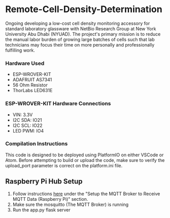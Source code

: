 # Remote-Cell-Density-Determination

Ongoing developing a low-cost cell density monitoring accessory for standard laboratory glassware with NetBio Research Group at New York University Abu Dhabi (NYUAD). The project's primary mission is to reduce the manual labor burden of growing large batches of cells such that lab technicians may focus their time on more personally and professionally fulfilling work.

### Hardware Used

- ESP-WROVER-KIT
- ADAFRUIT AS7341
- 56 Ohm Resistor
- ThorLabs LED631E

### ESP-WROVER-KIT Hardware Connections

- VIN: 3.3V
- I2C SDA: IO21
- I2C SCL: IO22
- LED PWM: IO4

### Compilation Instructions

This code is designed to be deployed using PlatformIO on either VSCode or Atom. Before attempting to build or upload the code, make sure to verify the upload_port parameter is correct on the platform.ini file.

## Raspberry Pi Hub Setup
1. Follow instructions [here](https://diyi0t.com/microcontroller-to-raspberry-pi-wifi-mqtt-communication/) under the "Setup the MQTT Broker to Receive MQTT Data (Raspberry Pi)" section.
2. Make sure the mosquitto (The MQTT Broker) is running
3. Run the app.py flask server
